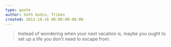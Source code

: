 ```yaml
---
type: quote
author: Seth Godin, Tribes
created: 2012-10-16 00:00:00-08:00
---
```

> Instead of wondering when your next vacation is, maybe you ought to set up a life you don't need to escape from.
